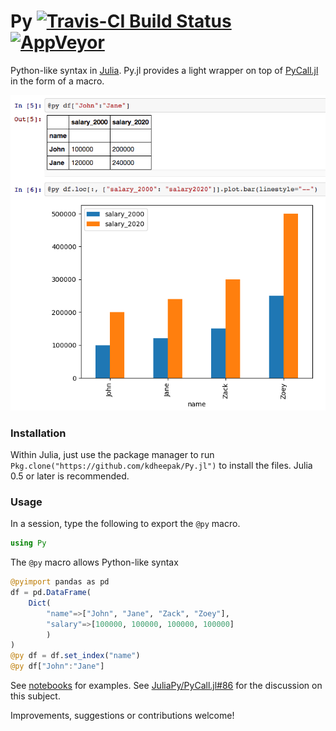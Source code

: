# Py [![Travis-CI Build Status](https://travis-ci.org/kdheepak/Py.jl.svg?branch=master)](https://travis-ci.org/kdheepak/Py.jl) [![AppVeyor](https://img.shields.io/appveyor/ci/gruntjs/grunt.svg)]()

Python-like syntax in [Julia](https://github.com/JuliaLang/julia). Py.jl provides a light wrapper on top of [PyCall.jl](https://github.com/JuliaPy/PyCall.jl) in the form of a macro.

![](./img/screenshot.png)

### Installation

Within Julia, just use the package manager to run `Pkg.clone("https://github.com/kdheepak/Py.jl")` to install the files.
Julia 0.5 or later is recommended.

### Usage

In a session, type the following to export the `@py` macro.

```julia
using Py
```

The `@py` macro allows Python-like syntax

```julia
@pyimport pandas as pd
df = pd.DataFrame(
    Dict(
        "name"=>["John", "Jane", "Zack", "Zoey"],
        "salary"=>[100000, 100000, 100000, 100000]
        )
)
@py df = df.set_index("name")
@py df["John":"Jane"]
```

See [notebooks](./notebooks/Py.jl.ipynb) for examples. See [JuliaPy/PyCall.jl#86](https://github.com/JuliaPy/PyCall.jl/issues/86) for the discussion on this subject.

Improvements, suggestions or contributions welcome!

